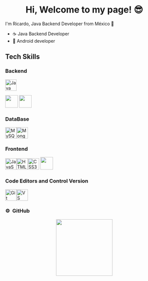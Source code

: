 <div align="center">
<h1 align="center">Hi, Welcome to my page! 😎 </h1>
</div>
I'm Ricardo, Java Backend Developer from México 🌵

- ☕ Java Backend Developer
- 📲 Android developer
  
## Tech Skills

### Backend

<p align="left">
<a href="https://www.oracle.com/java/" target="_blank" rel="noreferrer"><img src="https://raw.githubusercontent.com/danielcranney/readme-generator/main/public/icons/skills/java-colored.svg" width="36" height="36" alt="Java" /></a>
</p>

<div ><img height="40" width="40" src="https://cdn.simpleicons.org/springboot/#6DB33F"/> <img heigth="40" width="40" src="https://cdn.simpleicons.org/spring/#6DB33F"/>
</div>

### DataBase

<p align="left">
<a href="https://www.mysql.com/" target="_blank" rel="noreferrer"><img src="https://raw.githubusercontent.com/danielcranney/readme-generator/main/public/icons/skills/mysql-colored.svg" width="36" height="36" alt="MySQL" /></a><a href="https://www.mongodb.com/" target="_blank" rel="noreferrer"><img src="https://raw.githubusercontent.com/danielcranney/readme-generator/main/public/icons/skills/mongodb-colored.svg" width="36" height="36" alt="MongoDB" /></a>
</p>

### Frontend
<p align="left">
<a href="https://developer.mozilla.org/en-US/docs/Web/JavaScript" target="_blank" rel="noreferrer"><img src="https://raw.githubusercontent.com/danielcranney/readme-generator/main/public/icons/skills/javascript-colored.svg" width="36" height="36" alt="JavaScript" /></a><a href="https://developer.mozilla.org/en-US/docs/Glossary/HTML5" target="_blank" rel="noreferrer"><img src="https://raw.githubusercontent.com/danielcranney/readme-generator/main/public/icons/skills/html5-colored.svg" width="36" height="36" alt="HTML5" /></a><a href="https://www.w3.org/TR/CSS/#css" target="_blank" rel="noreferrer"><img src="https://raw.githubusercontent.com/danielcranney/readme-generator/main/public/icons/skills/css3-colored.svg" width="36" height="36" alt="CSS3" /></a>
<img heigth="40" width="40" src="https://cdn.simpleicons.org/androidstudio/#3DDC84"/>
</p>

### Code Editors and Control Version
<p align="left">
<a href="https://git-scm.com/" target="_blank" rel="noreferrer"><img src="https://raw.githubusercontent.com/danielcranney/readme-generator/main/public/icons/skills/git-colored.svg" width="36" height="36" alt="Git" /></a><a href="https://code.visualstudio.com/" target="_blank" rel="noreferrer"><img src="https://raw.githubusercontent.com/danielcranney/readme-generator/main/public/icons/skills/visualstudiocode.svg" width="36" height="36" alt="VS Code" /></a>
</p>





### ⚙️ &nbsp;GitHub

<p align="center">
<a href="https://github.com/Richymc">
  <img height="180em" src="https://github-readme-stats-eight-theta.vercel.app/api/top-langs/?username=Richymc&layout=compact&langs_count=8&theme=algolia"/>
</a>
</p>
